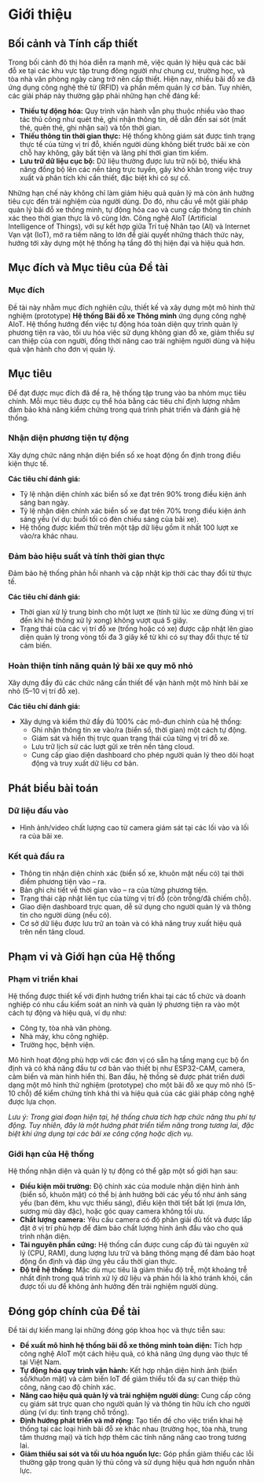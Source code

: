# Giới thiệu

## Bối cảnh và Tính cấp thiết

Trong bối cảnh đô thị hóa diễn ra mạnh mẽ, việc quản lý hiệu quả các bãi đỗ xe tại các khu vực tập trung đông người như chung cư, trường học, và tòa nhà văn phòng ngày càng trở nên cấp thiết. Hiện nay, nhiều bãi đỗ xe đã ứng dụng công nghệ thẻ từ (RFID) và phần mềm quản lý cơ bản. Tuy nhiên, các giải pháp này thường gặp phải những hạn chế đáng kể:
- **Thiếu tự động hóa:** Quy trình vận hành vẫn phụ thuộc nhiều vào thao tác thủ công như quét thẻ, ghi nhận thông tin, dễ dẫn đến sai sót (mất thẻ, quên thẻ, ghi nhận sai) và tốn thời gian.
- **Thiếu thông tin thời gian thực:** Hệ thống không giám sát được tình trạng thực tế của từng vị trí đỗ, khiến người dùng không biết trước bãi xe còn chỗ hay không, gây bất tiện và lãng phí thời gian tìm kiếm.
- **Lưu trữ dữ liệu cục bộ:** Dữ liệu thường được lưu trữ nội bộ, thiếu khả năng đồng bộ lên các nền tảng trực tuyến, gây khó khăn trong việc truy xuất và phân tích khi cần thiết, đặc biệt khi có sự cố.

Những hạn chế này không chỉ làm giảm hiệu quả quản lý mà còn ảnh hưởng tiêu cực đến trải nghiệm của người dùng. Do đó, nhu cầu về một giải pháp quản lý bãi đỗ xe thông minh, tự động hóa cao và cung cấp thông tin chính xác theo thời gian thực là vô cùng lớn. Công nghệ AIoT (Artificial Intelligence of Things), với sự kết hợp giữa Trí tuệ Nhân tạo (AI) và Internet Vạn vật (IoT), mở ra tiềm năng to lớn để giải quyết những thách thức này, hướng tới xây dựng một hệ thống hạ tầng đô thị hiện đại và hiệu quả hơn.

## Mục đích và Mục tiêu của Đề tài

### Mục đích

Đề tài này nhằm mục đích nghiên cứu, thiết kế và xây dựng một mô hình thử nghiệm (prototype) **Hệ thống Bãi đỗ xe Thông minh** ứng dụng công nghệ AIoT. Hệ thống hướng đến việc tự động hóa toàn diện quy trình quản lý phương tiện ra vào, tối ưu hóa việc sử dụng không gian đỗ xe, giảm thiểu sự can thiệp của con người, đồng thời nâng cao trải nghiệm người dùng và hiệu quả vận hành cho đơn vị quản lý.

## Mục tiêu

Để đạt được mục đích đã đề ra, hệ thống tập trung vào ba nhóm mục tiêu chính. Mỗi mục tiêu được cụ thể hóa bằng các tiêu chí định lượng nhằm đảm bảo khả năng kiểm chứng trong quá trình phát triển và đánh giá hệ thống.

### Nhận diện phương tiện tự động

Xây dựng chức năng nhận diện biển số xe hoạt động ổn định trong điều kiện thực tế.

**Các tiêu chí đánh giá:**

- Tỷ lệ nhận diện chính xác biển số xe đạt trên 90% trong điều kiện ánh sáng ban ngày.
- Tỷ lệ nhận diện chính xác biển số xe đạt trên 70% trong điều kiện ánh sáng yếu (ví dụ: buổi tối có đèn chiếu sáng của bãi xe).
- Hệ thống được kiểm thử trên một tập dữ liệu gồm ít nhất 100 lượt xe vào/ra khác nhau.

### Đảm bảo hiệu suất và tính thời gian thực

Đảm bảo hệ thống phản hồi nhanh và cập nhật kịp thời các thay đổi từ thực tế.

**Các tiêu chí đánh giá:**

- Thời gian xử lý trung bình cho một lượt xe (tính từ lúc xe dừng đúng vị trí đến khi hệ thống xử lý xong) không vượt quá 5 giây.
- Trạng thái của các vị trí đỗ xe (trống hoặc có xe) được cập nhật lên giao diện quản lý trong vòng tối đa 3 giây kể từ khi có sự thay đổi thực tế từ cảm biến.

### Hoàn thiện tính năng quản lý bãi xe quy mô nhỏ

Xây dựng đầy đủ các chức năng cần thiết để vận hành một mô hình bãi xe nhỏ (5–10 vị trí đỗ xe).

**Các tiêu chí đánh giá:**

- Xây dựng và kiểm thử đầy đủ 100% các mô-đun chính của hệ thống:
  - Ghi nhận thông tin xe vào/ra (biển số, thời gian) một cách tự động.
  - Giám sát và hiển thị trực quan trạng thái của từng vị trí đỗ xe.
  - Lưu trữ lịch sử các lượt gửi xe trên nền tảng cloud.
  - Cung cấp giao diện dashboard cho phép người quản lý theo dõi hoạt động và truy xuất dữ liệu cơ bản.

## Phát biểu bài toán

### Dữ liệu đầu vào

- Hình ảnh/video chất lượng cao từ camera giám sát tại các lối vào và lối ra của bãi xe.

### Kết quả đầu ra

- Thông tin nhận diện chính xác (biển số xe, khuôn mặt nếu có) tại thời điểm phương tiện vào – ra.
- Bản ghi chi tiết về thời gian vào – ra của từng phương tiện.
- Trạng thái cập nhật liên tục của từng vị trí đỗ (còn trống/đã chiếm chỗ).
- Giao diện dashboard trực quan, dễ sử dụng cho người quản lý và thông tin cho người dùng (nếu có).
- Cơ sở dữ liệu được lưu trữ an toàn và có khả năng truy xuất hiệu quả trên nền tảng cloud.

## Phạm vi và Giới hạn của Hệ thống

### Phạm vi triển khai

Hệ thống được thiết kế với định hướng triển khai tại các tổ chức và doanh nghiệp có nhu cầu kiểm soát an ninh và quản lý phương tiện ra vào một cách tự động và hiệu quả, ví dụ như:
- Công ty, tòa nhà văn phòng.
- Nhà máy, khu công nghiệp.
- Trường học, bệnh viện.

Mô hình hoạt động phù hợp với các đơn vị có sẵn hạ tầng mạng cục bộ ổn định và có khả năng đầu tư cơ bản vào thiết bị như ESP32-CAM, camera, cảm biến và màn hình hiển thị. Ban đầu, hệ thống sẽ được phát triển dưới dạng một mô hình thử nghiệm (prototype) cho một bãi đỗ xe quy mô nhỏ (5-10 chỗ) để kiểm chứng tính khả thi và hiệu quả của các giải pháp công nghệ được lựa chọn.

*Lưu ý: Trong giai đoạn hiện tại, hệ thống chưa tích hợp chức năng thu phí tự động. Tuy nhiên, đây là một hướng phát triển tiềm năng trong tương lai, đặc biệt khi ứng dụng tại các bãi xe công cộng hoặc dịch vụ.*

### Giới hạn của Hệ thống

Hệ thống nhận diện và quản lý tự động có thể gặp một số giới hạn sau:
- **Điều kiện môi trường:** Độ chính xác của module nhận diện hình ảnh (biển số, khuôn mặt) có thể bị ảnh hưởng bởi các yếu tố như ánh sáng yếu (ban đêm, khu vực thiếu sáng), điều kiện thời tiết bất lợi (mưa lớn, sương mù dày đặc), hoặc góc quay camera không tối ưu.
- **Chất lượng camera:** Yêu cầu camera có độ phân giải đủ tốt và được lắp đặt ở vị trí phù hợp để đảm bảo chất lượng hình ảnh đầu vào cho quá trình nhận diện.
- **Tài nguyên phần cứng:** Hệ thống cần được cung cấp đủ tài nguyên xử lý (CPU, RAM), dung lượng lưu trữ và băng thông mạng để đảm bảo hoạt động ổn định và đáp ứng yêu cầu thời gian thực.
- **Độ trễ hệ thống:** Mặc dù mục tiêu là giảm thiểu độ trễ, một khoảng trễ nhất định trong quá trình xử lý dữ liệu và phản hồi là khó tránh khỏi, cần được tối ưu để không ảnh hưởng đến trải nghiệm người dùng.

## Đóng góp chính của Đề tài

Đề tài dự kiến mang lại những đóng góp khoa học và thực tiễn sau:
- **Đề xuất mô hình hệ thống bãi đỗ xe thông minh toàn diện:** Tích hợp công nghệ AIoT một cách hiệu quả, có khả năng ứng dụng vào thực tế tại Việt Nam.
- **Tự động hóa quy trình vận hành:** Kết hợp nhận diện hình ảnh (biển số/khuôn mặt) và cảm biến IoT để giảm thiểu tối đa sự can thiệp thủ công, nâng cao độ chính xác.
- **Nâng cao hiệu quả quản lý và trải nghiệm người dùng:** Cung cấp công cụ giám sát trực quan cho người quản lý và thông tin hữu ích cho người dùng (ví dụ: tình trạng chỗ trống).
- **Định hướng phát triển và mở rộng:** Tạo tiền đề cho việc triển khai hệ thống tại các loại hình bãi đỗ xe khác nhau (trường học, tòa nhà, trung tâm thương mại) và tích hợp thêm các tính năng nâng cao trong tương lai.
- **Giảm thiểu sai sót và tối ưu hóa nguồn lực:** Góp phần giảm thiểu các lỗi thường gặp trong quản lý thủ công và sử dụng hiệu quả hơn nguồn nhân lực.
